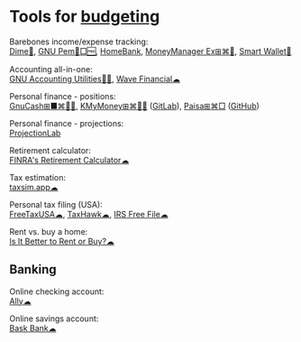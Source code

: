 
# Tools for [budgeting](https://adequate.life/money-3/)

Barebones income/expense tracking:  
[Dime🍎](https://apps.apple.com/sg/app/dime-budget-expense-tracker/id1635280255),
[GNU Pem🐧□🆓](https://www.gnu.org/software/pem/pem-nano.html),
[HomeBank](https://www.gethomebank.org/),
[MoneyManager Ex⊞⌘🐧](https://moneymanagerex.org/),
[Smart Wallet🍎](https://apps.apple.com/us/app/smart-wallet/id1378013954)

Accounting all-in-one:  
[GNU Accounting Utilities🐧🆓](https://www.gnu.org/software/acct/),
[Wave Financial☁](https://www.waveapps.com)

Personal finance - positions:  
[GnuCash⊞■⌘🐧🆓](https://www.gnucash.org/),
[KMyMoney⊞⌘🐧🆓](https://kmymoney.org/) ([GitLab](https://invent.kde.org/office/kmymoney)),
[Paisa⊞⌘□](https://paisa.fyi/) ([GitHub](https://github.com/ananthakumaran/paisa))

Personal finance - projections:  
[ProjectionLab](https://projectionlab.com/)

Retirement calculator:  
[FINRA's Retirement Calculator☁](https://tools.finra.org/retirement_calculator/)

Tax estimation:  
[taxsim.app☁](https://taxsim.app/)

Personal tax filing (USA):  
[FreeTaxUSA☁](https://www.freetaxusa.com/),
[TaxHawk☁](https://www.taxhawk.com/),
[IRS Free File☁](https://www.irs.gov/filing/free-file-do-your-federal-taxes-for-free)

Rent vs. buy a home:  
[Is It Better to Rent or Buy?☁](https://www.nytimes.com/interactive/2014/upshot/buy-rent-calculator.html)

## Banking

Online checking account:  
[Ally☁](https://www.ally.com/)

Online savings account:  
[Bask Bank☁](https://www.baskbank.com/)
